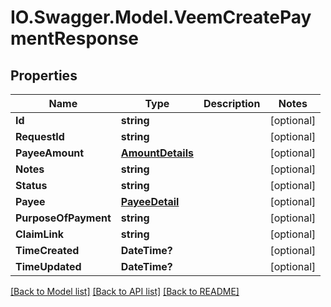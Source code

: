 # IO.Swagger.Model.VeemCreatePaymentResponse
## Properties

Name | Type | Description | Notes
------------ | ------------- | ------------- | -------------
**Id** | **string** |  | [optional] 
**RequestId** | **string** |  | [optional] 
**PayeeAmount** | [**AmountDetails**](AmountDetails.md) |  | [optional] 
**Notes** | **string** |  | [optional] 
**Status** | **string** |  | [optional] 
**Payee** | [**PayeeDetail**](PayeeDetail.md) |  | [optional] 
**PurposeOfPayment** | **string** |  | [optional] 
**ClaimLink** | **string** |  | [optional] 
**TimeCreated** | **DateTime?** |  | [optional] 
**TimeUpdated** | **DateTime?** |  | [optional] 

[[Back to Model list]](../README.md#documentation-for-models) [[Back to API list]](../README.md#documentation-for-api-endpoints) [[Back to README]](../README.md)

